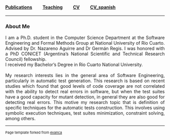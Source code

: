 #### [Publications](/publications)&nbsp;   &nbsp;   &nbsp;   &nbsp;   &nbsp; [Teaching](/teaching)&nbsp;   &nbsp;   &nbsp;   &nbsp;   &nbsp;   [CV](/CVPolitano-2019-Ingles.pdf)&nbsp;   &nbsp;   &nbsp;   &nbsp;   &nbsp;   [CV_spanish](/curriculumMarianoPolitano.pdf)

---

### About Me

<div style="text-align: justify"> 
	I am a Ph.D. student in the Computer Science Department at the Software Engineering and Formal Methods Group at National University of Rio Cuarto. Advised by Dr. Nazareno Aguirre and Dr Germán Regis. I was honored with a PhD CONICET (Argentina’s National Scientific and Technical Research Council) fellowship.
	<br>
	I received my Bachelor’s Degree in Rio Cuarto National University.
	<br>
	<br>
	My research interests lies in the general area of Software Engineering, particularly in automatic test generation. This research is based on recent studies which found that good levels of code coverage are not correlated with the ability to detect real errors in software, but when the test suites have a good capacity for mutant detection, in general they are also good for detecting real errors. 
	This motive my research topic that is definition of specific techniques for the automatic tests construction. This involves using symbolic execution techniques, test suites minimization, constraint solving, among others.
</div>





---
<p style="font-size:11px">Page template forked from <a href="https://github.com/evanca/quick-portfolio">evanca</a></p>
<!-- Remove above link if you don't want to attibute -->
